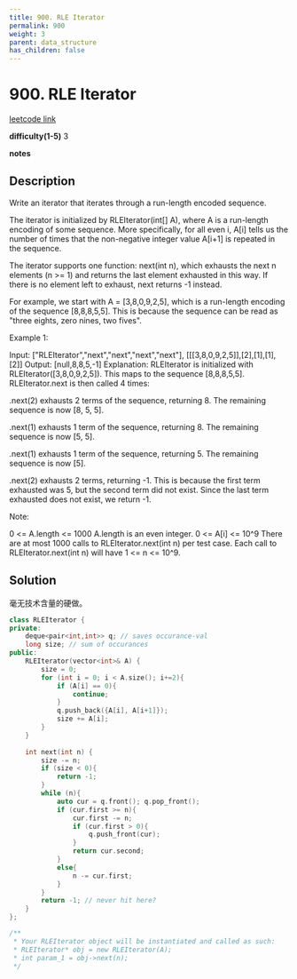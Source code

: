 ```yaml
---
title: 900. RLE Iterator
permalink: 900
weight: 3
parent: data_structure
has_children: false
---
```

# 900. RLE Iterator
[leetcode link](https://leetcode.com/problems/rle-iterator/)

**difficulty(1-5)** 
3

**notes**   


## Description
Write an iterator that iterates through a run-length encoded sequence.

The iterator is initialized by RLEIterator(int[] A), where A is a run-length encoding of some sequence.  More specifically, for all even i, A[i] tells us the number of times that the non-negative integer value A[i+1] is repeated in the sequence.

The iterator supports one function: next(int n), which exhausts the next n elements (n >= 1) and returns the last element exhausted in this way.  If there is no element left to exhaust, next returns -1 instead.

For example, we start with A = [3,8,0,9,2,5], which is a run-length encoding of the sequence [8,8,8,5,5].  This is because the sequence can be read as "three eights, zero nines, two fives".

 

Example 1:

Input: ["RLEIterator","next","next","next","next"], [[[3,8,0,9,2,5]],[2],[1],[1],[2]]
Output: [null,8,8,5,-1]
Explanation: 
RLEIterator is initialized with RLEIterator([3,8,0,9,2,5]).
This maps to the sequence [8,8,8,5,5].
RLEIterator.next is then called 4 times:

.next(2) exhausts 2 terms of the sequence, returning 8.  The remaining sequence is now [8, 5, 5].

.next(1) exhausts 1 term of the sequence, returning 8.  The remaining sequence is now [5, 5].

.next(1) exhausts 1 term of the sequence, returning 5.  The remaining sequence is now [5].

.next(2) exhausts 2 terms, returning -1.  This is because the first term exhausted was 5,
but the second term did not exist.  Since the last term exhausted does not exist, we return -1.

Note:

0 <= A.length <= 1000
A.length is an even integer.
0 <= A[i] <= 10^9
There are at most 1000 calls to RLEIterator.next(int n) per test case.
Each call to RLEIterator.next(int n) will have 1 <= n <= 10^9.

## Solution
毫无技术含量的硬做。

```c++
class RLEIterator {
private:
    deque<pair<int,int>> q; // saves occurance-val
    long size; // sum of occurances
public:
    RLEIterator(vector<int>& A) {
        size = 0;
        for (int i = 0; i < A.size(); i+=2){
            if (A[i] == 0){
                continue;
            }
            q.push_back({A[i], A[i+1]});
            size += A[i];
        }
    }
    
    int next(int n) {
        size -= n;
        if (size < 0){
            return -1;
        }
        while (n){
            auto cur = q.front(); q.pop_front();
            if (cur.first >= n){
                cur.first -= n;
                if (cur.first > 0){
                    q.push_front(cur);
                }
                return cur.second;
            }
            else{
                n -= cur.first;
            }
        }
        return -1; // never hit here?        
    }
};

/**
 * Your RLEIterator object will be instantiated and called as such:
 * RLEIterator* obj = new RLEIterator(A);
 * int param_1 = obj->next(n);
 */
```

<!-- 
Default label
{: .label }

Blue label
{: .label .label-blue }

Stable
{: .label .label-green }

New release
{: .label .label-purple }

Coming soon
{: .label .label-yellow }

Deprecated
{: .label .label-red } -->
